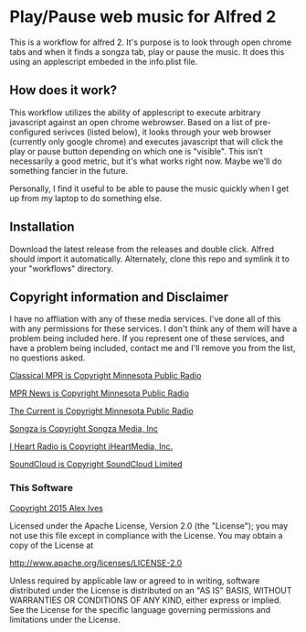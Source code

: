 # Play/Pause web music for Alfred 2
This is a workflow for alfred 2. It's purpose is to look through open chrome tabs and when it finds a songza tab, play or pause the music. It does this using an applescript embeded in the info.plist file.

## How does it work?
This workflow utilizes the ability of applescript to execute arbitrary javascript against an open chrome webrowser. 
Based on a list of pre-configured serivces (listed below), it looks through your web browser (currently only google chrome) and executes javascript that will click the play or pause button depending on which one is "visible". This isn't necessarily a good metric, but it's what works right now. Maybe we'll do something fancier in the future.

Personally, I find it useful to be able to pause the music quickly when I get up from my laptop to do something else.

## Installation
Download the latest release from the releases and double click. Alfred should import it automatically. Alternately, clone this repo and symlink it to your "workflows" directory.

## Copyright information and Disclaimer
I have no affliation with any of these media services. I've done all of this with any permissions for these services. I don't think any of them will have a problem being included here. If you represent one of these services, and have a problem being included, contact me and I'll remove you from the list, no questions asked.

[Classical MPR is Copyright Minnesota Public Radio](http://classicalmpr.org)

[MPR News is Copyright Minnesota Public Radio](http://mprnews.org)

[The Current is Copyright Minnesota Public Radio](http://thecurrent.org)

[Songza is Copyright Songza Media, Inc](http://songza.com)

[I Heart Radio is Copyright iHeartMedia, Inc.](http://iheart.com)

[SoundCloud is Copyright SoundCloud Limited](http://soundcloud.com)

### This Software

[Copyright 2015 Alex Ives](http://alex.ives.mn)

Licensed under the Apache License, Version 2.0 (the "License");
you may not use this file except in compliance with the License.
You may obtain a copy of the License at

 http://www.apache.org/licenses/LICENSE-2.0

Unless required by applicable law or agreed to in writing, software
distributed under the License is distributed on an "AS IS" BASIS,
WITHOUT WARRANTIES OR CONDITIONS OF ANY KIND, either express or implied.
See the License for the specific language governing permissions and
limitations under the License.